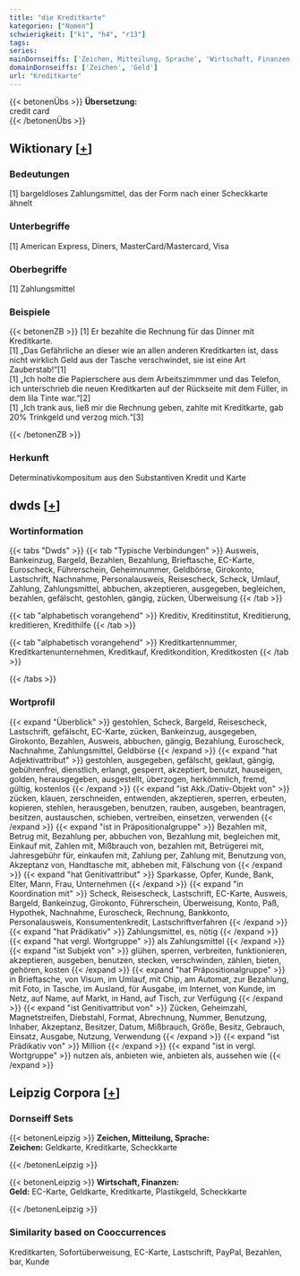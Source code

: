 ```yaml
---
title: "die Kreditkarte"
kategorien: ["Nomen"]
schwierigkeit: ["k1", "h4", "r13"]
tags:
series:
mainDornseiffs: ['Zeichen, Mitteilung, Sprache', 'Wirtschaft, Finanzen']
domainDornseiffs: ['Zeichen', 'Geld']
url: "Kreditkarte"
---
```


{{< betonenÜbs >}}
**Übersetzung:**  
credit card  
{{< /betonenÜbs >}}

## Wiktionary [[+](https://de.wiktionary.org/wiki/Kreditkarte)]

### Bedeutungen
[1] bargeldloses Zahlungsmittel, das der Form nach einer Scheckkarte ähnelt  

### Unterbegriffe
[1] American Express, Diners, MasterCard/Mastercard, Visa  

### Oberbegriffe
[1] Zahlungsmittel  

### Beispiele
{{< betonenZB >}}
[1] Er bezahlte die Rechnung für das Dinner mit Kreditkarte.  
[1] „Das Gefährliche an dieser wie an allen anderen Kreditkarten ist, dass nicht wirklich Geld aus der Tasche verschwindet, sie ist eine Art Zauberstab!“[1]  
[1] „Ich holte die Papierschere aus dem Arbeitszimmmer und das Telefon, ich unterschrieb die neuen Kreditkarten auf der Rückseite mit dem Füller, in dem lila Tinte war.“[2]  
[1] „Ich trank aus, ließ mir die Rechnung geben, zahlte mit Kreditkarte, gab 20% Trinkgeld und verzog mich.“[3]  

{{< /betonenZB >}}
### Herkunft
Determinativkompositum aus den Substantiven Kredit und Karte  



## dwds [[+](https://www.dwds.de/wb/Kreditkarte)]

### Wortinformation
{{< tabs "Dwds" >}}
{{< tab "Typische Verbindungen" >}}
Ausweis, Bankeinzug, Bargeld, Bezahlen, Bezahlung, Brieftasche, EC-Karte, Euroscheck, Führerschein, Geheimnummer, Geldbörse, Girokonto, Lastschrift, Nachnahme, Personalausweis, Reisescheck, Scheck, Umlauf, Zahlung, Zahlungsmittel, abbuchen, akzeptieren, ausgegeben, begleichen, bezahlen, gefälscht, gestohlen, gängig, zücken, Überweisung
{{< /tab >}}

{{< tab "alphabetisch vorangehend" >}}
Kreditiv, Kreditinstitut, Kreditierung, kreditieren, Kredithilfe
{{< /tab >}}

{{< tab "alphabetisch vorangehend" >}}
Kreditkartennummer, Kreditkartenunternehmen, Kreditkauf, Kreditkondition, Kreditkosten
{{< /tab >}}

{{< /tabs >}}

### Wortprofil
{{< expand "Überblick" >}} gestohlen, Scheck, Bargeld, Reisescheck, Lastschrift, gefälscht, EC-Karte, zücken, Bankeinzug, ausgegeben, Girokonto, Bezahlen, Ausweis, abbuchen, gängig, Bezahlung, Euroscheck, Nachnahme, Zahlungsmittel, Geldbörse {{< /expand >}}
{{< expand "hat Adjektivattribut" >}} gestohlen, ausgegeben, gefälscht, geklaut, gängig, gebührenfrei, dienstlich, erlangt, gesperrt, akzeptiert, benutzt, hauseigen, golden, herausgegeben, ausgestellt, überzogen, herkömmlich, fremd, gültig, kostenlos {{< /expand >}}
{{< expand "ist Akk./Dativ-Objekt von" >}} zücken, klauen, zerschneiden, entwenden, akzeptieren, sperren, erbeuten, kopieren, stehlen, herausgeben, benutzen, rauben, ausgeben, beantragen, besitzen, austauschen, schieben, vertreiben, einsetzen, verwenden {{< /expand >}}
{{< expand "ist in Präpositionalgruppe" >}} Bezahlen mit, Betrug mit, Bezahlung per, abbuchen von, Bezahlung mit, begleichen mit, Einkauf mit, Zahlen mit, Mißbrauch von, bezahlen mit, Betrügerei mit, Jahresgebühr für, einkaufen mit, Zahlung per, Zahlung mit, Benutzung von, Akzeptanz von, Handtasche mit, abheben mit, Fälschung von {{< /expand >}}
{{< expand "hat Genitivattribut" >}} Sparkasse, Opfer, Kunde, Bank, Elter, Mann, Frau, Unternehmen {{< /expand >}}
{{< expand "in Koordination mit" >}} Scheck, Reisescheck, Lastschrift, EC-Karte, Ausweis, Bargeld, Bankeinzug, Girokonto, Führerschein, Überweisung, Konto, Paß, Hypothek, Nachnahme, Euroscheck, Rechnung, Bankkonto, Personalausweis, Konsumentenkredit, Lastschriftverfahren {{< /expand >}}
{{< expand "hat Prädikativ" >}} Zahlungsmittel, es, nötig {{< /expand >}}
{{< expand "hat vergl. Wortgruppe" >}} als Zahlungsmittel {{< /expand >}}
{{< expand "ist Subjekt von" >}} glühen, sperren, verbreiten, funktionieren, akzeptieren, ausgeben, benutzen, stecken, verschwinden, zählen, bieten, gehören, kosten {{< /expand >}}
{{< expand "hat Präpositionalgruppe" >}} in Brieftasche, von Visum, im Umlauf, mit Chip, am Automat, zur Bezahlung, mit Foto, in Tasche, im Ausland, für Ausgabe, im Internet, von Kunde, im Netz, auf Name, auf Markt, in Hand, auf Tisch, zur Verfügung {{< /expand >}}
{{< expand "ist Genitivattribut von" >}} Zücken, Geheimzahl, Magnetstreifen, Diebstahl, Format, Abrechnung, Nummer, Benutzung, Inhaber, Akzeptanz, Besitzer, Datum, Mißbrauch, Größe, Besitz, Gebrauch, Einsatz, Ausgabe, Nutzung, Verwendung {{< /expand >}}
{{< expand "ist Prädikativ von" >}} Million {{< /expand >}}
{{< expand "ist in vergl. Wortgruppe" >}} nutzen als, anbieten wie, anbieten als, aussehen wie {{< /expand >}}

## Leipzig Corpora [[+](https://corpora.uni-leipzig.de/en/res?word=Kreditkarte&corpusId=deu_newscrawl-public_2018)]

### Dornseiff Sets
{{< betonenLeipzig >}}
**Zeichen, Mitteilung, Sprache:**  
**Zeichen:** Geldkarte, Kreditkarte, Scheckkarte  

{{< /betonenLeipzig >}}


{{< betonenLeipzig >}}
**Wirtschaft, Finanzen:**  
**Geld:** EC-Karte, Geldkarte, Kreditkarte, Plastikgeld, Scheckkarte  

{{< /betonenLeipzig >}}

### Similarity based on Cooccurrences
Kreditkarten, Sofortüberweisung, EC-Karte, Lastschrift, PayPal, Bezahlen, bar, Kunde


